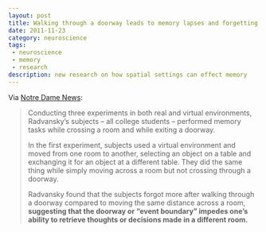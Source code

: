 ```yaml
---
layout: post
title: Walking through a doorway leads to memory lapses and forgetting
date: 2011-11-23
category: neuroscience
tags:
 - neuroscience
 - memory
 - research
description: new research on how spatial settings can effect memory
---
```


<p>Via <a class="offsite-link-inline" href="http://newsinfo.nd.edu/news/27476-walking-through-doorways-causes-forgetting-new-research-shows/" target="_blank">Notre Dame News</a>:</p>
<blockquote>
<p>Conducting three experiments in both real and virtual environments, Radvansky&rsquo;s subjects &ndash; all college students &ndash; performed memory tasks while crossing a room and while exiting a doorway.</p>
<p>In the first experiment, subjects used a virtual environment and moved from one room to another, selecting an object on a table and exchanging it for an object at a different table. They did the same thing while simply moving across a room but not crossing through a doorway.</p>
<p>Radvansky found that the subjects forgot more after walking through a doorway compared to moving the same distance across a room,<strong> suggesting that the doorway or &ldquo;event boundary&rdquo; impedes one&rsquo;s ability to retrieve thoughts or decisions made in a different room.</strong></p>
</blockquote>
